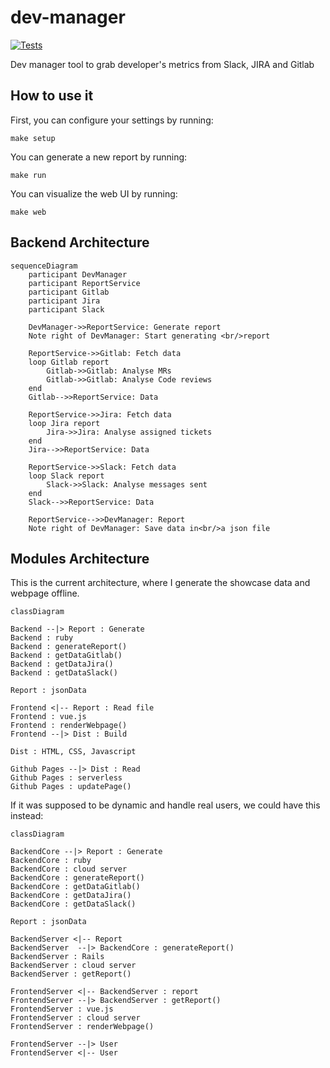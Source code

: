 # dev-manager

[![Tests](https://github.com/ftuyama/dev-manager/actions/workflows/test.yml/badge.svg?branch=main&event=push)](https://github.com/ftuyama/dev-manager/actions/workflows/test.yml)

Dev manager tool to grab developer's metrics from Slack, JIRA and Gitlab

## How to use it

First, you can configure your settings by running:

```shell
make setup
```

You can generate a new report by running:

```shell
make run
```

You can visualize the web UI by running:

```shell
make web
```

## Backend Architecture

```mermaid
sequenceDiagram
    participant DevManager
    participant ReportService
    participant Gitlab
    participant Jira
    participant Slack

    DevManager->>ReportService: Generate report
    Note right of DevManager: Start generating <br/>report

    ReportService->>Gitlab: Fetch data
    loop Gitlab report
        Gitlab->>Gitlab: Analyse MRs
        Gitlab->>Gitlab: Analyse Code reviews
    end
    Gitlab-->>ReportService: Data

    ReportService->>Jira: Fetch data
    loop Jira report
        Jira->>Jira: Analyse assigned tickets
    end
    Jira-->>ReportService: Data

    ReportService->>Slack: Fetch data
    loop Slack report
        Slack->>Slack: Analyse messages sent
    end
    Slack-->>ReportService: Data

    ReportService-->>DevManager: Report
    Note right of DevManager: Save data in<br/>a json file
```

## Modules Architecture

This is the current architecture, where I generate the showcase data and webpage offline.

```mermaid
classDiagram

Backend --|> Report : Generate
Backend : ruby
Backend : generateReport()
Backend : getDataGitlab()
Backend : getDataJira()
Backend : getDataSlack()

Report : jsonData

Frontend <|-- Report : Read file
Frontend : vue.js
Frontend : renderWebpage()
Frontend --|> Dist : Build

Dist : HTML, CSS, Javascript

Github Pages --|> Dist : Read
Github Pages : serverless
Github Pages : updatePage()
```

If it was supposed to be dynamic and handle real users, we could have this instead:

```mermaid
classDiagram

BackendCore --|> Report : Generate
BackendCore : ruby
BackendCore : cloud server
BackendCore : generateReport()
BackendCore : getDataGitlab()
BackendCore : getDataJira()
BackendCore : getDataSlack()

Report : jsonData

BackendServer <|-- Report
BackendServer  --|> BackendCore : generateReport()
BackendServer : Rails
BackendServer : cloud server
BackendServer : getReport()

FrontendServer <|-- BackendServer : report
FrontendServer --|> BackendServer : getReport()
FrontendServer : vue.js
FrontendServer : cloud server
FrontendServer : renderWebpage()

FrontendServer --|> User
FrontendServer <|-- User
```
